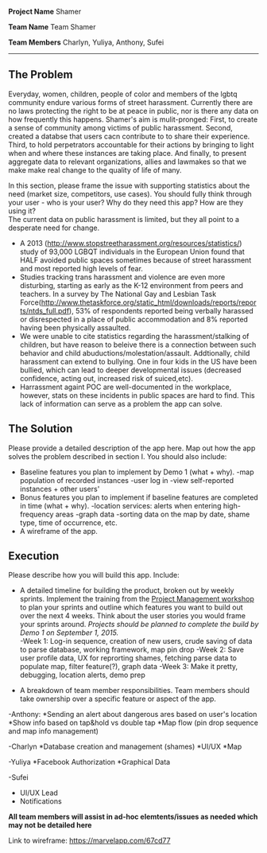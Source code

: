 
**Project Name**  Shamer

**Team Name**  Team Shamer

**Team Members**  Charlyn, Yuliya, Anthony, Sufei

---

## The Problem 

Everyday, women, children, people of color and members of the lgbtq community endure various forms of street harassment. Currently there are no laws protecting the right to be at peace in public, nor is there any data on how frequently this happens. Shamer's aim is mulit-pronged: First, to create a sense of community among victims of public harassment. Second, created a databse that users cacn contribute to to share their experience. Third, to hold perpetrators accountable for their actions by bringing to light when and where these instances are taking place. And finally, to present aggregate data to relevant organizations, allies and lawmakes so that we make make real change to the quality of life of many.

In this section, please frame the issue with supporting statistics about the need (market size, competitors, use cases). You should fully think through your user - who is your user? Why do they need this app? How are they using it?   
The current data on public harassment is limited, but they all point to a desperate need for change. 
  - A 2013 (http://www.stopstreetharassment.org/resources/statistics/) study of 93,000 LGBQT individuals in the European Union found that HALF avoided public spaces sometimes because of street harassment and most reported high levels of fear.
  - Studies tracking trans harassment and violence are even more disturbing, starting as early as the K-12 environment from peers and teachers. In a survey by The National Gay and Lesbian Task Force(http://www.thetaskforce.org/static_html/downloads/reports/reports/ntds_full.pdf),  53% of respondents reported being verbally harassed or disrespected in a
place of public accommodation and 8% reported having been physically assaulted.
  - We were unable to cite statistics regarding the harassment/stalking of children, but have reason to beleive there is a connection between such behavior and child abuductions/molestation/assault. Addtionally, child harassment can extend to bullying. One in four kids in the US have been bullied, which can lead to deeper developmental issues (decreased confidence, acting out, increased risk of suiced,etc).
  - Harrassment againt POC are well-documented in the workplace, however, stats on these incidents in public spaces are hard to find. This lack of information can serve as a problem the app can solve.

## The Solution 
Please provide a detailed description of the app here. Map out how the app solves the problem described in section I. You should also include:
  *  Baseline features you plan to implement by Demo 1 (what + why).
    -map population of recorded instances
    -user log in
    -view self-reported instances + other users'
  *  Bonus features you plan to implement if baseline features are completed in time (what + why).
    -location services: alerts when entering high-frequency areas
    -graph data
    -sorting data on the map by date, shame type, time of occurrence, etc.
  *  A wireframe of the app. 

## Execution
Please describe how you will build this app. Include: 
  *  A detailed timeline for building the product, broken out by weekly sprints. Implement the training from the [Project Management workshop](https://github.com/accesscode-2-1/unit-3/blob/master/lessons/16_ProjectManagement.md) to plan your sprints and outline which features you want to build out over the next 4 weeks. Think about the user stories you would frame your sprints around. *Projects should be planned to complete the build by Demo 1 on September 1, 2015.*  
  -Week 1: Log-in sequence, creation of new users, crude saving of data to parse database, working framework, map pin drop
  -Week 2: Save user profile data, UX for reprorting shames, fetching parse data to populate map, filter feature(?), graph data
  -Week 3: Make it pretty, debugging, location alerts, demo prep
  
  *  A breakdown of team member responsibilities. Team members should take ownership over a specific feature or aspect of the app.   

-Anthony: 
*Sending an alert about dangerous ares based on user's location
*Show info based on tap&hold vs double tap
*Map flow (pin drop sequence and map info management)

-Charlyn
*Database creation and management (shames)
*UI/UX
*Map

-Yuliya
*Facebook Authorization
*Graphical Data

-Sufei
* UI/UX Lead
* Notifications

**All team members will assist in ad-hoc elemtents/issues as needed which may not be detailed here**

Link to wireframe: https://marvelapp.com/67cd77
